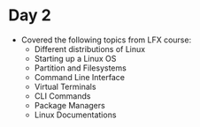 # Day 2

- Covered the following topics from LFX course:
  - Different distributions of Linux
  - Starting up a Linux OS
  - Partition and Filesystems
  - Command Line Interface
  - Virtual Terminals
  - CLI Commands
  - Package Managers
  - Linux Documentations